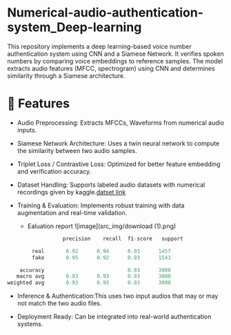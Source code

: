 # Numerical-audio-authentication-system_Deep-learning
This repository implements a deep learning-based voice number authentication system using CNN and a Siamese Network. It verifies spoken numbers by comparing voice embeddings to reference samples. The model extracts audio features (MFCC, spectrogram) using CNN and determines similarity through a Siamese architecture. 

# 📌 Features
- Audio Preprocessing: Extracts MFCCs, Waveforms from numerical audio inputs.

- Siamese Network Architecture: Uses a twin neural network to compute the similarity between two audio samples.

- Triplet Loss / Contrastive Loss: Optimized for better feature embedding and verification accuracy.

- Dataset Handling: Supports labeled audio datasets with numerical recordings given by kaggle.[datset link](https://www.kaggle.com/datasets/sripaadsrinivasan/audio-mnist)

- Training & Evaluation: Implements robust training with data augmentation and real-time validation.

    - Ealuation report
                  ![image](src_img/download (1).png)

```python 
                  precision    recall  f1-score   support

        real       0.92      0.94      0.93      1457
        fake       0.95      0.92      0.93      1543

    accuracy                           0.93      3000
   macro avg       0.93      0.93      0.93      3000
weighted avg       0.93      0.93      0.93      3000

```

- Inference & Authentication:This uses two input audios that may or may not match the two audio files.

- Deployment Ready: Can be integrated into real-world authentication systems.

